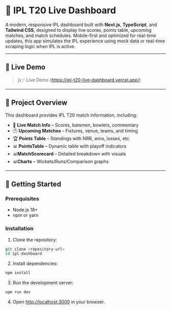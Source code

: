 # 🏏 IPL T20 Live Dashboard

A modern, responsive IPL dashboard built with **Next.js**, **TypeScript**, and **Tailwind CSS**, designed to display live scores, points table, upcoming matches, and match schedules. Mobile-first and optimized for real-time updates, this app simulates the IPL experience using mock data or real-time scraping logic when IPL is active.

---

## 🚀 Live Demo

> [👉 Live Demo (https://ipl-t20-live-dashboard.vercel.app/)

---

## 📌 Project Overview

This dashboard provides IPL T20 match information, including:

- 🔴 **Live Match Info** – Scores, batsmen, bowlers, commentary
- 🕐 **Upcoming Matches** – Fixtures, venue, teams, and timing
- 🏆 **Points Table** – Standings with NRR, wins, losses, etc
- 📊 **PointsTable** – Dynamic table with playoff indicators
- 📊**MatchScorecard** – Detailed breakdown with visuals
- 📊**Charts** – Wickets/Runs/Comparison graphs
---
## 🚀 Getting Started

### Prerequisites

- Node.js 18+ 
- npm or yarn

### Installation

1. Clone the repository:
```bash
git clone <repository-url>
cd ipl-dashboard
```

2. Install dependencies:
```bash
npm install
```

3. Run the development server:
```bash
npm run dev
```

4. Open [http://localhost:3000](http://localhost:3000) in your browser.
